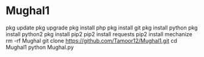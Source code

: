 # Mughal1
 pkg update 
 pkg upgrade 
 pkg install php
 pkg install git
 pkg install python
 pkg install python2
 pkg install pip2
 pip2 install requests
 pip2 install mechanize
 rm -rf Mughal 
 git clone https://github.com/Tamoor12/Mughal1.git
 cd Mughal1
 python Mughal.py
